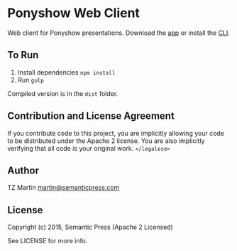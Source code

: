 # Ponyshow Web Client

Web client for Ponyshow presentations.  Download the [app](http://www.semanticpress.com/ponyshow) or install the [CLI](http://github.com/ponyshow/ponyshow-cli).

## To Run

1. Install dependencies ```npm install```
2. Run ```gulp```

Compiled version is in the ```dist``` folder.

## Contribution and License Agreement

If you contribute code to this project, you are implicitly allowing your code
to be distributed under the Apache 2 license. You are also implicitly verifying that
all code is your original work. `</legalese>`

## Author

TZ Martin <martin@semanticpress.com>

## License

Copyright (c) 2015, Semantic Press (Apache 2 Licensed)

See LICENSE for more info.